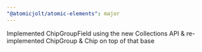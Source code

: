 ```yaml
---
"@atomicjolt/atomic-elements": major
---
```


Implemented ChipGroupField using the new Collections API & re-implemented ChipGroup & Chip on top of that base
